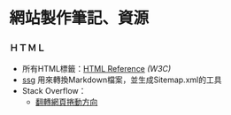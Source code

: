 # 網站製作筆記、資源

### ＨＴＭＬ

- 所有HTML標籤：[HTML Reference](https://www.w3schools.com/tags/default.asp) *(W3C)*
- [ssg](https://www.romanzolotarev.com/ssg.html)
  用來轉換Markdown檔案，並生成Sitemap.xml的工具
- Stack Overflow：
  - [翻轉網頁捲動方向](https://stackoverflow.com/questions/24639103/changing-vertical-scroll-to-horizontal)

